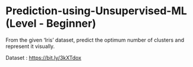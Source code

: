 # Prediction-using-Unsupervised-ML (Level - Beginner)

From the given ‘Iris’ dataset, predict the optimum number of clusters 
and represent it visually.

Dataset : https://bit.ly/3kXTdox
